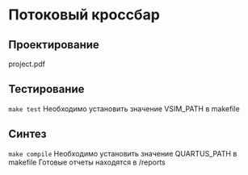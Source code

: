 # Потоковый кроссбар
## Проектирование
project.pdf
## Тестирование
`make test`
Необходимо установить значение VSIM_PATH в makefile
## Синтез
`make compile`
Необходимо установить значение QUARTUS_PATH в makefile
Готовые отчеты находятся в /reports